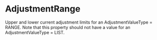 AdjustmentRange
===============

Upper and lower current adjustment limits for an AdjustmentValueType = RANGE. Note that this property should not have a value for an AdjustmentValueType = LIST.
